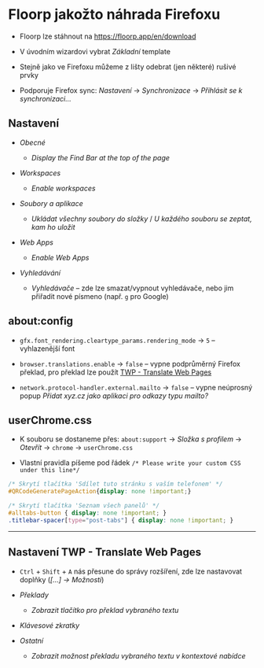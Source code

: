 # Floorp jakožto náhrada Firefoxu

* Floorp lze stáhnout na <https://floorp.app/en/download>

* V úvodním wizardovi vybrat _Základní_ template

* Stejně jako ve Firefoxu můžeme z lišty odebrat (jen některé) rušivé prvky

* Podporuje Firefox sync: _Nastavení_ → _Synchronizace_ → _Přihlásit se k synchronizaci..._

## Nastavení

* _Obecné_
  * _Display the Find Bar at the top of the page_

* _Workspaces_
  * _Enable workspaces_

* _Soubory a aplikace_
  * _Ukládat všechny soubory do složky_ / _U každého souboru se zeptat, kam ho uložit_

* _Web Apps_
  * _Enable Web Apps_

* _Vyhledávání_
  * _Vyhledávače_ – zde lze smazat/vypnout vyhledávače, nebo jim přiřadit nové písmeno (např. `g` pro Google)

## about:config

* `gfx.font_rendering.cleartype_params.rendering_mode` → `5` – vyhlazenější font

* `browser.translations.enable` → `false` – vypne podprůměrný Firefox překlad, pro překlad lze použít [TWP - Translate Web Pages](https://addons.mozilla.org/en-US/firefox/addon/traduzir-paginas-web/)

* `network.protocol-handler.external.mailto` → `false` – vypne neúprosný popup _Přidat xyz.cz jako aplikaci pro odkazy typu mailto?_

## userChrome.css

* K souboru se dostaneme přes: `about:support` → _Složka s profilem_ → _Otevřít_ → `chrome` → `userChrome.css`

* Vlastní pravidla píšeme pod řádek `/* Please write your custom CSS under this line*/`

```css
/* Skrytí tlačítka 'Sdílet tuto stránku s vaším telefonem' */
#QRCodeGeneratePageAction{display: none !important;}

/* Skrytí tlačítka 'Seznam všech panelů' */
#alltabs-button { display: none !important; }
.titlebar-spacer[type="post-tabs"] { display: none !important; } 
```

---

## Nastavení TWP - Translate Web Pages

* `Ctrl` + `Shift` + `A` nás přesune do správy rozšíření, zde lze nastavovat doplňky (_[…] → Možnosti_)

* _Překlady_
  * _Zobrazit tlačítko pro překlad vybraného textu_

* _Klávesové zkratky_

* _Ostatní_
  * _Zobrazit možnost překladu vybraného textu v kontextové nabídce_
